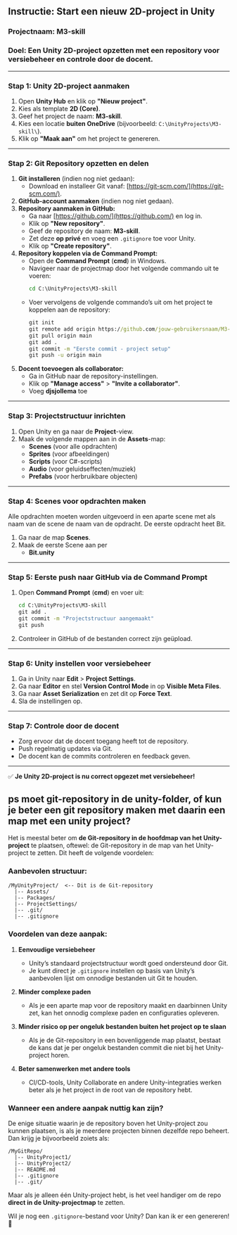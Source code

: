 ## **Instructie: Start een nieuw 2D-project in Unity**  
### **Projectnaam:** M3-skill  
### **Doel:** Een Unity 2D-project opzetten met een repository voor versiebeheer en controle door de docent.  

---

### **Stap 1: Unity 2D-project aanmaken**  
1. Open **Unity Hub** en klik op **"Nieuw project"**.  
2. Kies als template **2D (Core)**.  
3. Geef het project de naam: **M3-skill**.  
4. Kies een locatie **buiten OneDrive** (bijvoorbeeld: `C:\UnityProjects\M3-skill\`).  
5. Klik op **"Maak aan"** om het project te genereren.  

---

### **Stap 2: Git Repository opzetten en delen**  
1. **Git installeren** (indien nog niet gedaan):  
   - Download en installeer Git vanaf: [https://git-scm.com/](https://git-scm.com/).  
2. **GitHub-account aanmaken** (indien nog niet gedaan).  
3. **Repository aanmaken in GitHub:**  
   - Ga naar [https://github.com/](https://github.com/) en log in.  
   - Klik op **"New repository"**.  
   - Geef de repository de naam: **M3-skill**.  
   - Zet deze **op privé** en voeg een `.gitignore` toe voor Unity.  
   - Klik op **"Create repository"**.  
4. **Repository koppelen via de Command Prompt:**  
   - Open de **Command Prompt** (**cmd**) in Windows.  
   - Navigeer naar de projectmap door het volgende commando uit te voeren:  
     ```cmd
     cd C:\UnityProjects\M3-skill
     ```
   - Voer vervolgens de volgende commando’s uit om het project te koppelen aan de repository:  
     ```cmd
     git init
     git remote add origin https://github.com/jouw-gebruikersnaam/M3-skill.git
     git pull origin main
     git add .
     git commit -m "Eerste commit - project setup"
     git push -u origin main
     ```
5. **Docent toevoegen als collaborator:**  
   - Ga in GitHub naar de repository-instellingen.  
   - Klik op **"Manage access"** > **"Invite a collaborator"**.  
   - Voeg **djsjollema** toe

---

### **Stap 3: Projectstructuur inrichten**  
1. Open Unity en ga naar de **Project**-view.  
2. Maak de volgende mappen aan in de **Assets**-map:  
   - **Scenes** (voor alle opdrachten)  
   - **Sprites** (voor afbeeldingen)  
   - **Scripts** (voor C#-scripts)  
   - **Audio** (voor geluidseffecten/muziek)  
   - **Prefabs** (voor herbruikbare objecten)  

---

### **Stap 4: Scenes voor opdrachten maken**
Alle opdrachten moeten worden uitgevoerd in een aparte scene met als naam van de scene de naam van de opdracht. De eerste opdracht heet Bit.
1. Ga naar de map **Scenes**.  
2. Maak de eerste Scene aan per 
   - **Bit.unity**  

---

### **Stap 5: Eerste push naar GitHub via de Command Prompt**  
1. Open **Command Prompt** (**cmd**) en voer uit:  
   ```cmd
   cd C:\UnityProjects\M3-skill
   git add .
   git commit -m "Projectstructuur aangemaakt"
   git push
   ```
2. Controleer in GitHub of de bestanden correct zijn geüpload.  

---

### **Stap 6: Unity instellen voor versiebeheer**  
1. Ga in Unity naar **Edit** > **Project Settings**.  
2. Ga naar **Editor** en stel **Version Control Mode** in op **Visible Meta Files**.  
3. Ga naar **Asset Serialization** en zet dit op **Force Text**.  
4. Sla de instellingen op.  

---

### **Stap 7: Controle door de docent**  
- Zorg ervoor dat de docent toegang heeft tot de repository.  
- Push regelmatig updates via Git.  
- De docent kan de commits controleren en feedback geven.  

---

✅ **Je Unity 2D-project is nu correct opgezet met versiebeheer!**

## ps moet git-repository in de unity-folder, of kun je beter een git repository maken met daarin een map met een unity project?

Het is meestal beter om **de Git-repository in de hoofdmap van het Unity-project** te plaatsen, oftewel: de Git-repository in de map van het Unity-project te zetten. Dit heeft de volgende voordelen:

### **Aanbevolen structuur:**
```
/MyUnityProject/  <-- Dit is de Git-repository
  |-- Assets/
  |-- Packages/
  |-- ProjectSettings/
  |-- .git/
  |-- .gitignore
```

### **Voordelen van deze aanpak:**
1. **Eenvoudige versiebeheer**  
   - Unity’s standaard projectstructuur wordt goed ondersteund door Git.
   - Je kunt direct je `.gitignore` instellen op basis van Unity’s aanbevolen lijst om onnodige bestanden uit Git te houden.

2. **Minder complexe paden**  
   - Als je een aparte map voor de repository maakt en daarbinnen Unity zet, kan het onnodig complexe paden en configuraties opleveren.

3. **Minder risico op per ongeluk bestanden buiten het project op te slaan**  
   - Als je de Git-repository in een bovenliggende map plaatst, bestaat de kans dat je per ongeluk bestanden commit die niet bij het Unity-project horen.

4. **Beter samenwerken met andere tools**  
   - CI/CD-tools, Unity Collaborate en andere Unity-integraties werken beter als je het project in de root van de repository hebt.

### **Wanneer een andere aanpak nuttig kan zijn?**
De enige situatie waarin je de repository boven het Unity-project zou kunnen plaatsen, is als je meerdere projecten binnen dezelfde repo beheert. Dan krijg je bijvoorbeeld zoiets als:

```
/MyGitRepo/
  |-- UnityProject1/
  |-- UnityProject2/
  |-- README.md
  |-- .gitignore
  |-- .git/
```

Maar als je alleen één Unity-project hebt, is het veel handiger om de repo **direct in de Unity-projectmap** te zetten.

Wil je nog een `.gitignore`-bestand voor Unity? Dan kan ik er een genereren! 🚀
